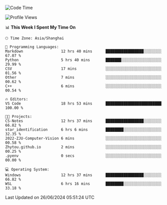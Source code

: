 <!--START_SECTION:waka-->
![Code Time](http://img.shields.io/badge/Code%20Time-1%2C808%20hrs%2037%20mins-blue)

![Profile Views](http://img.shields.io/badge/Profile%20Views-5-blue)

📊 **This Week I Spent My Time On** 

```text
🕑︎ Time Zone: Asia/Shanghai

💬 Programming Languages: 
Markdown                 12 hrs 40 mins      █████████████████░░░░░░░░   67.07 % 
Python                   5 hrs 40 mins       ███████░░░░░░░░░░░░░░░░░░   29.99 % 
CSV                      17 mins             ░░░░░░░░░░░░░░░░░░░░░░░░░   01.56 % 
Other                    7 mins              ░░░░░░░░░░░░░░░░░░░░░░░░░   00.62 % 
C++                      6 mins              ░░░░░░░░░░░░░░░░░░░░░░░░░   00.54 % 

🔥 Editors: 
VS Code                  18 hrs 53 mins      █████████████████████████   100.00 % 

🐱‍💻 Projects: 
CS-Notes                 12 hrs 37 mins      █████████████████░░░░░░░░   66.82 % 
star_identification      6 hrs 6 mins        ████████░░░░░░░░░░░░░░░░░   32.35 % 
2022-ZJU-Computer-Vision 6 mins              ░░░░░░░░░░░░░░░░░░░░░░░░░   00.58 % 
Zhytou.github.io         2 mins              ░░░░░░░░░░░░░░░░░░░░░░░░░   00.25 % 
.pyenv                   0 secs              ░░░░░░░░░░░░░░░░░░░░░░░░░   00.00 % 

💻 Operating System: 
Windows                  12 hrs 37 mins      █████████████████░░░░░░░░   66.82 % 
WSL                      6 hrs 16 mins       ████████░░░░░░░░░░░░░░░░░   33.18 % 
```


 Last Updated on 26/06/2024 05:51:24 UTC
<!--END_SECTION:waka-->